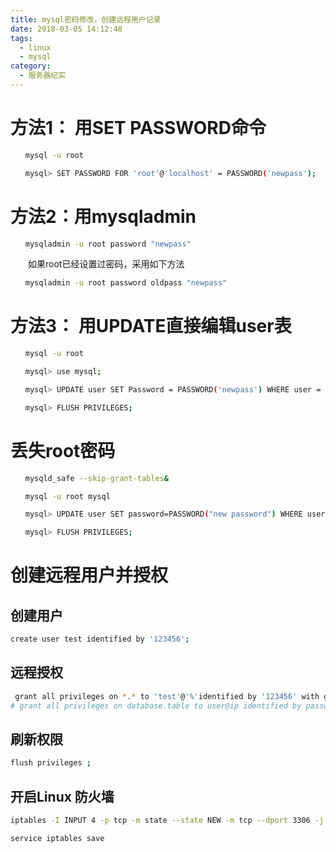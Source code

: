 ```yaml
---
title: mysql密码修改，创建远程用户记录
date: 2018-03-05 14:12:48
tags:
  - linux
  - mysql
category:
  - 服务器纪实
---
```



# 方法1： 用SET PASSWORD命令
```bash
　　mysql -u root

　　mysql> SET PASSWORD FOR 'root'@'localhost' = PASSWORD('newpass');
```
<!--more-->

# 方法2：用mysqladmin
```bash
　　mysqladmin -u root password "newpass"
```
　　如果root已经设置过密码，采用如下方法
```bash
　　mysqladmin -u root password oldpass "newpass"
```

# 方法3： 用UPDATE直接编辑user表
```bash
　　mysql -u root

　　mysql> use mysql;

　　mysql> UPDATE user SET Password = PASSWORD('newpass') WHERE user = 'root';

　　mysql> FLUSH PRIVILEGES;
```
# 丢失root密码
```bash
　　mysqld_safe --skip-grant-tables&

　　mysql -u root mysql

　　mysql> UPDATE user SET password=PASSWORD("new password") WHERE user='root';

　　mysql> FLUSH PRIVILEGES;
```

# 创建远程用户并授权
## 创建用户
```bash
create user test identified by '123456';
```
## 远程授权
```bash
 grant all privileges on *.* to 'test'@'%'identified by '123456' with grant option;
# grant all privileges on database.table to user@ip identified by password with grant option;

```
## 刷新权限
```bash
flush privileges ;
```

## 开启Linux 防火墙
```bash
iptables -I INPUT 4 -p tcp -m state --state NEW -m tcp --dport 3306 -j ACCEPT     #允许 3306  端口

service iptables save
```

